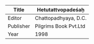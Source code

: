 |Title | Hetutattvopadeśaḥ 
| --- | --- 
|Editor | Chattopadhyaya, D.C.
|Publisher | Pilgrims Book Pvt.Ltd
|Year | 1998